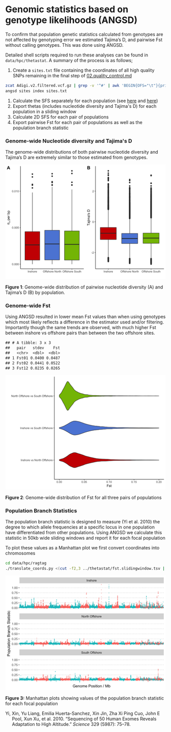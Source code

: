Genomic statistics based on genotype likelihoods (ANGSD)
================

To confirm that population genetic statistics calculated from genotypes
are not affected by genotyping error we estimated Tajima’s D, and
pairwise Fst without calling genotypes. This was done using ANGSD.

Detailed shell scripts required to run these analyses can be found in
`data/hpc/thetastat`. A summary of the process is as follows;

1.  Create a `sites.txt` file containing the coordinates of all high
    quality SNPs remaining in the final step of
    [02.quality\_control.md](02.quality_control.md)

``` bash
zcat Adigi.v2.filtered.vcf.gz | grep -v '^#' | awk 'BEGIN{OFS="\t"}{print $1,$2}' > sites.txt
angsd sites index sites.txt
```

1.  Calculate the SFS separately for each population (see
    [here](data/hpc/thetastat/02_allele_freqs.sh) and
    [here](data/hpc/thetastat/03_realsfs.sh))
2.  Export thetas (includes nucleotide diversity and Tajima's D) for
    each population in a sliding window
3.  Calculate 2D SFS for each pair of populations
4.  Export pairwise Fst for each pair of populations as well as the
    population branch statistic

### Genome-wide Nucleotide diversity and Tajima's D

The genome-wide distributions of both pairwise nucleotide diversity and
Tajima’s D are extremely similar to those estimated from genotypes.

<img src="13.popgen_stats_angsd_files/figure-gfm/td-pi-boxplot-1.png" width="672" />

**Figure 1**: Genome-wide distribution of pairwise nucleotide diversity
(A) and Tajima’s D (B) by population.

### Genome-wide Fst

Using ANGSD resulted in lower mean Fst values than when using genotypes
which most likely reflects a difference in the estimator used and/or
filtering. Importantly though the same trends are observed, with much
higher Fst between inshore vs offshore pairs than between the two
offshore sites.

    ## # A tibble: 3 x 3
    ##   pair   stdev    Fst
    ##   <chr>  <dbl>  <dbl>
    ## 1 Fst01 0.0400 0.0487
    ## 2 Fst02 0.0441 0.0522
    ## 3 Fst12 0.0235 0.0265

<img src="13.popgen_stats_angsd_files/figure-gfm/fst-violin-plot-1.png" width="672" />

**Figure 2**: Genome-wide distribution of Fst for all three pairs of
populations

### Population Branch Statistics

The population branch statistic is designed to measure (Yi et al. 2010)
the degree to which allele frequencies at a specific locus in one
population have differentiated from other populations. Using ANGSD we
calculate this statistic in 50kb wide sliding windows and report it for
each focal population

To plot these values as a Manhattan plot we first convert coordinates
into chromosomes

``` bash
cd data/hpc/ragtag
./translate_coords.py <(cut -f2,3 ../thetastat/fst.slidingwindow.tsv | grep -v 'midPos') ragtag_output/ragtag.scaffolds.agp > ../thetastat/fst.slidingwindow.scafpos.tsv --keep
```

<img src="13.popgen_stats_angsd_files/figure-gfm/pbs-manhattan-plot-1.png" width="672" />

**Figure 3:** Manhattan plots showing values of the population branch
statistic for each focal population

<div id="refs" class="references csl-bib-body hanging-indent">

<div id="ref-Yi2010-br" class="csl-entry">

Yi, Xin, Yu Liang, Emilia Huerta-Sanchez, Xin Jin, Zha Xi Ping Cuo, John
E Pool, Xun Xu, et al. 2010. “Sequencing of 50 Human Exomes Reveals
Adaptation to High Altitude.” *Science* 329 (5987): 75–78.

</div>

</div>
